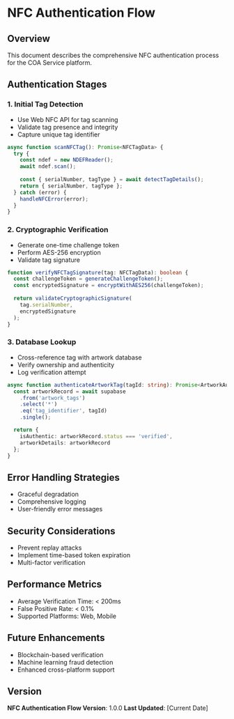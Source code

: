 # NFC Authentication Flow

## Overview
This document describes the comprehensive NFC authentication process for the COA Service platform.

## Authentication Stages

### 1. Initial Tag Detection
- Use Web NFC API for tag scanning
- Validate tag presence and integrity
- Capture unique tag identifier

```typescript
async function scanNFCTag(): Promise<NFCTagData> {
  try {
    const ndef = new NDEFReader();
    await ndef.scan();
    
    const { serialNumber, tagType } = await detectTagDetails();
    return { serialNumber, tagType };
  } catch (error) {
    handleNFCError(error);
  }
}
```

### 2. Cryptographic Verification
- Generate one-time challenge token
- Perform AES-256 encryption
- Validate tag signature

```typescript
function verifyNFCTagSignature(tag: NFCTagData): boolean {
  const challengeToken = generateChallengeToken();
  const encryptedSignature = encryptWithAES256(challengeToken);
  
  return validateCryptographicSignature(
    tag.serialNumber, 
    encryptedSignature
  );
}
```

### 3. Database Lookup
- Cross-reference tag with artwork database
- Verify ownership and authenticity
- Log verification attempt

```typescript
async function authenticateArtworkTag(tagId: string): Promise<ArtworkAuthentication> {
  const artworkRecord = await supabase
    .from('artwork_tags')
    .select('*')
    .eq('tag_identifier', tagId)
    .single();

  return {
    isAuthentic: artworkRecord.status === 'verified',
    artworkDetails: artworkRecord
  };
}
```

## Error Handling Strategies
- Graceful degradation
- Comprehensive logging
- User-friendly error messages

## Security Considerations
- Prevent replay attacks
- Implement time-based token expiration
- Multi-factor verification

## Performance Metrics
- Average Verification Time: < 200ms
- False Positive Rate: < 0.1%
- Supported Platforms: Web, Mobile

## Future Enhancements
- Blockchain-based verification
- Machine learning fraud detection
- Enhanced cross-platform support

## Version
**NFC Authentication Flow Version**: 1.0.0
**Last Updated**: [Current Date] 